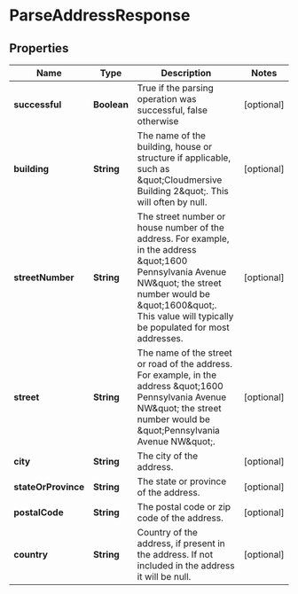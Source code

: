 
# ParseAddressResponse

## Properties
Name | Type | Description | Notes
------------ | ------------- | ------------- | -------------
**successful** | **Boolean** | True if the parsing operation was successful, false otherwise |  [optional]
**building** | **String** | The name of the building, house or structure if applicable, such as \&quot;Cloudmersive Building 2\&quot;.  This will often by null. |  [optional]
**streetNumber** | **String** | The street number or house number of the address.  For example, in the address \&quot;1600 Pennsylvania Avenue NW\&quot; the street number would be \&quot;1600\&quot;.  This value will typically be populated for most addresses. |  [optional]
**street** | **String** | The name of the street or road of the address.  For example, in the address \&quot;1600 Pennsylvania Avenue NW\&quot; the street number would be \&quot;Pennsylvania Avenue NW\&quot;. |  [optional]
**city** | **String** | The city of the address. |  [optional]
**stateOrProvince** | **String** | The state or province of the address. |  [optional]
**postalCode** | **String** | The postal code or zip code of the address. |  [optional]
**country** | **String** | Country of the address, if present in the address.  If not included in the address it will be null. |  [optional]



